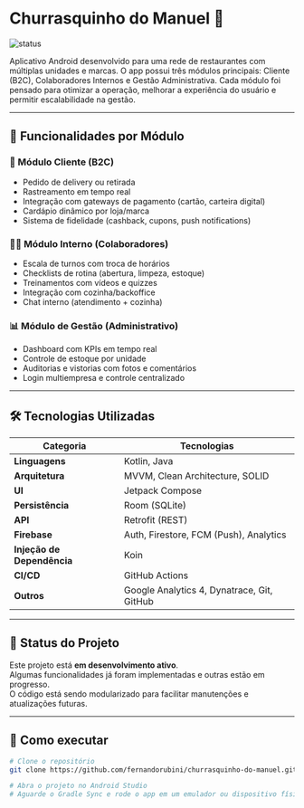 # Churrasquinho do Manuel 🍢  
![status](https://img.shields.io/badge/status-em%20desenvolvimento-yellow)

Aplicativo Android desenvolvido para uma rede de restaurantes com múltiplas unidades e marcas. O app possui três módulos principais: Cliente (B2C), Colaboradores Internos e Gestão Administrativa. Cada módulo foi pensado para otimizar a operação, melhorar a experiência do usuário e permitir escalabilidade na gestão.

---

## 🧩 Funcionalidades por Módulo

### 👤 Módulo Cliente (B2C)
- Pedido de delivery ou retirada
- Rastreamento em tempo real
- Integração com gateways de pagamento (cartão, carteira digital)
- Cardápio dinâmico por loja/marca
- Sistema de fidelidade (cashback, cupons, push notifications)

### 👨‍🍳 Módulo Interno (Colaboradores)
- Escala de turnos com troca de horários
- Checklists de rotina (abertura, limpeza, estoque)
- Treinamentos com vídeos e quizzes
- Integração com cozinha/backoffice
- Chat interno (atendimento + cozinha)

### 📊 Módulo de Gestão (Administrativo)
- Dashboard com KPIs em tempo real
- Controle de estoque por unidade
- Auditorias e vistorias com fotos e comentários
- Login multiempresa e controle centralizado

---

## 🛠️ Tecnologias Utilizadas

| Categoria        | Tecnologias                                                                 |
|------------------|------------------------------------------------------------------------------|
| **Linguagens**   | Kotlin, Java                                                                |
| **Arquitetura**  | MVVM, Clean Architecture, SOLID                                             |
| **UI**           | Jetpack Compose                                                             |
| **Persistência** | Room (SQLite)                                                               |
| **API**          | Retrofit (REST)                                                             |
| **Firebase**     | Auth, Firestore, FCM (Push), Analytics                                      |
| **Injeção de Dependência** | Koin                                                             |
| **CI/CD**        | GitHub Actions                                                              |
| **Outros**       | Google Analytics 4, Dynatrace, Git, GitHub                                  |

---

## 🚧 Status do Projeto

Este projeto está **em desenvolvimento ativo**.  
Algumas funcionalidades já foram implementadas e outras estão em progresso.  
O código está sendo modularizado para facilitar manutenções e atualizações futuras.

---

## 🏁 Como executar

```bash
# Clone o repositório
git clone https://github.com/fernandorubini/churrasquinho-do-manuel.git

# Abra o projeto no Android Studio
# Aguarde o Gradle Sync e rode o app em um emulador ou dispositivo físico


